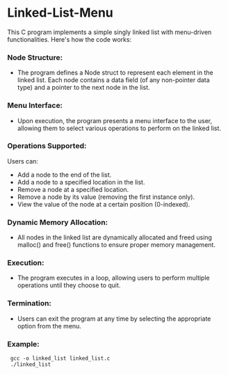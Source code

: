 # Linked-List-Menu
This C program implements a simple singly linked list with menu-driven functionalities. Here's how the code works:

### Node Structure: 
- The program defines a Node struct to represent each element in the linked list. Each node contains a data field (of any non-pointer data type) and a pointer to the next node in the list.
### Menu Interface: 
- Upon execution, the program presents a menu interface to the user, allowing them to select various operations to perform on the linked list.
### Operations Supported:
Users can:
- Add a node to the end of the list.
- Add a node to a specified location in the list.
- Remove a node at a specified location.
- Remove a node by its value (removing the first instance only).
- View the value of the node at a certain position (0-indexed).
### Dynamic Memory Allocation:
- All nodes in the linked list are dynamically allocated and freed using malloc() and free() functions to ensure proper memory management.
### Execution:
- The program executes in a loop, allowing users to perform multiple operations until they choose to quit.
### Termination:
- Users can exit the program at any time by selecting the appropriate option from the menu.

### Example:
     gcc -o linked_list linked_list.c
     ./linked_list

